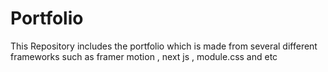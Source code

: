 # Portfolio
This Repository includes the portfolio which is made from several different frameworks such as framer motion , next js , module.css and etc 
